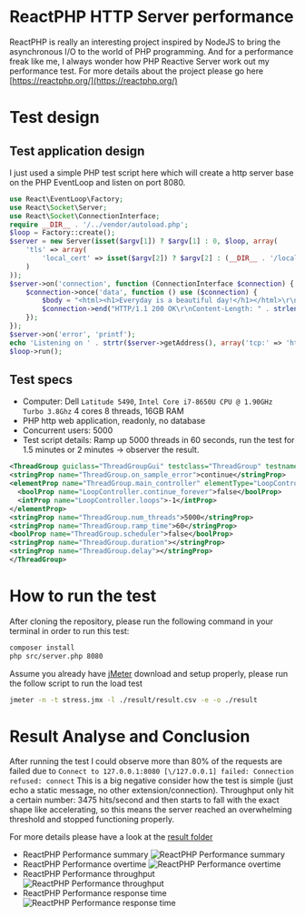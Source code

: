 # ReactPHP HTTP Server performance
ReactPHP is really an interesting project inspired by NodeJS to bring the asynchronous I/O to the world of PHP programming. And for a performance freak like me, I always wonder how PHP Reactive Server work out my performance test.
For more details about the project please go here [https://reactphp.org/](https://reactphp.org/)

# Test design

## Test application design
I just used a simple PHP test script here which will create a http server base on the PHP EventLoop and listen on port 8080.

```php
use React\EventLoop\Factory;
use React\Socket\Server;
use React\Socket\ConnectionInterface;
require __DIR__ . '/../vendor/autoload.php';
$loop = Factory::create();
$server = new Server(isset($argv[1]) ? $argv[1] : 0, $loop, array(
    'tls' => array(
        'local_cert' => isset($argv[2]) ? $argv[2] : (__DIR__ . '/localhost.pem')
    )
));
$server->on('connection', function (ConnectionInterface $connection) {
    $connection->once('data', function () use ($connection) {        
        $body = "<html><h1>Everyday is a beautiful day!</h1></html>\r\n";
        $connection->end("HTTP/1.1 200 OK\r\nContent-Length: " . strlen($body) . "\r\nConnection: close\r\n\r\n" . $body);
    });
});
$server->on('error', 'printf');
echo 'Listening on ' . strtr($server->getAddress(), array('tcp:' => 'http:', 'tls:' => 'https:')) . PHP_EOL;
$loop->run();

```
## Test specs
* Computer: Dell `Latitude 5490`, `Intel Core i7-8650U CPU @ 1.90GHz Turbo 3.8Ghz` 4 cores 8 threads, 16GB RAM
* PHP http web application, readonly, no database
* Concurrent users: 5000
* Test script details:
Ramp up 5000 threads in 60 seconds, run the test for 1.5 minutes or 2 minutes -> observer the result.
```xml
<ThreadGroup guiclass="ThreadGroupGui" testclass="ThreadGroup" testname="Thread Group" enabled="true">
<stringProp name="ThreadGroup.on_sample_error">continue</stringProp>
<elementProp name="ThreadGroup.main_controller" elementType="LoopController" guiclass="LoopControlPanel" testclass="LoopController" testname="Loop Controller" enabled="true">
  <boolProp name="LoopController.continue_forever">false</boolProp>
  <intProp name="LoopController.loops">-1</intProp>
</elementProp>
<stringProp name="ThreadGroup.num_threads">5000</stringProp>
<stringProp name="ThreadGroup.ramp_time">60</stringProp>
<boolProp name="ThreadGroup.scheduler">false</boolProp>
<stringProp name="ThreadGroup.duration"></stringProp>
<stringProp name="ThreadGroup.delay"></stringProp>
</ThreadGroup>

```

# How to run the test
After cloning the repository, please run the following command in your terminal in order to run this test:
```bash
composer install
php src/server.php 8080
```
Assume you already have [jMeter](https://jmeter.apache.org/) download and setup properly, please run the follow script to run the load test
```bash
jmeter -n -t stress.jmx -l ./result/result.csv -e -o ./result
```

# Result Analyse and Conclusion
After running the test I could observe more than 80% of the requests are failed due to `Connect to 127.0.0.1:8080 [\/127.0.0.1] failed: Connection refused: connect`
This is a big negative consider how the test is simple (just echo a static message, no other extension/connection).
Throughput only hit a certain number: 3475 hits/second and then starts to fall with the exact shape like accelerating, so this means the server reached an overwhelming threshold and stopped functioning properly.

For more details please have a look at the [result folder](https://namnvhue.github.io/php-eventloop-performance/result/index.html)
* ReactPHP Performance summary
![ReactPHP Performance summary](https://namnvhue.github.io/php-eventloop-performance/assets/php-eventloop-performance.png)
* ReactPHP Performance overtime
![ReactPHP Performance overtime](https://namnvhue.github.io/php-eventloop-performance/assets/php-eventloop-overtime.png)
* ReactPHP Performance throughput
![ReactPHP Performance throughput](https://namnvhue.github.io/php-eventloop-performance/assets/php-eventloop-throughput.png)
* ReactPHP Performance response time
![ReactPHP Performance response time](https://namnvhue.github.io/php-eventloop-performance/assets/php-eventloop-response-time.png)
